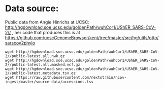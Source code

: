 # Data source:

Public data from Angie Hinrichs at UCSC: http://hgdownload.soe.ucsc.edu/goldenPath/wuhCor1/UShER_SARS-CoV-2// , her code that produces this is at https://github.com/ucscGenomeBrowser/kent/tree/master/src/hg/utils/otto/sarscov2phylo


```
wget http://hgdownload.soe.ucsc.edu/goldenPath/wuhCor1/UShER_SARS-CoV-2//public-latest.all.nwk.gz
wget http://hgdownload.soe.ucsc.edu/goldenPath/wuhCor1/UShER_SARS-CoV-2//public-latest.all.masked.vcf.gz
wget http://hgdownload.soe.ucsc.edu/goldenPath/wuhCor1/UShER_SARS-CoV-2//public-latest.metadata.tsv.gz
wget https://raw.githubusercontent.com/nextstrain/ncov-ingest/master/source-data/accessions.tsv
```
